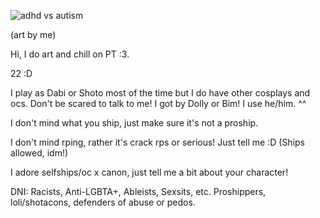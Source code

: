 ![adhd vs autism](https://github.com/user-attachments/assets/b4a8ae98-cba1-48de-b752-2d4f82a1b764)

(art by me)

Hi, I do art and chill on PT :3. 

22 :D

I play as Dabi or Shoto most of the time but I do have other cosplays and ocs. 
Don't be scared to talk to me! I got by Dolly or Bim! I use he/him. ^^

I don't mind what you ship, just make sure it's not a proship. 

I don't mind rping, rather it's crack rps or serious! Just tell me :D (Ships allowed, idm!)

I adore selfships/oc x canon, just tell me a bit about your character! 


DNI:
Racists, Anti-LGBTA+, Ableists, Sexsits, etc. 
Proshippers, loli/shotacons, defenders of abuse or pedos.
